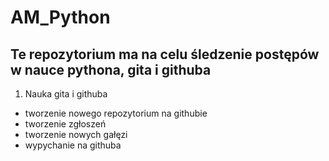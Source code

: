 # AM_Python

## Te repozytorium ma na celu śledzenie postępów w nauce pythona, gita i githuba

1. Nauka gita i githuba

* tworzenie nowego repozytorium na githubie
* tworzenie zgłoszeń
* tworzenie nowych gałęzi
* wypychanie na githuba